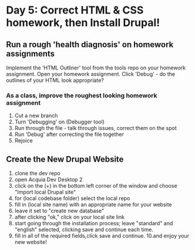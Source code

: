 # Day 5: Correct HTML & CSS homework, then Install Drupal!

## Run a rough 'health diagnosis' on homework assignments
Implement the 'HTML Outliner' tool from the tools repo on your homework assignment.
Open your homework assignment. Click 'Debug' - do the outlines of your HTML look appropriate?

### As a class, improve the roughest looking homework assignment
1. Cut a new branch
2. Turn 'Debugging' on (Debugger tool)
3. Run through the file - talk through issues, correct them on the spot
4. Run 'Debug' after correcting the file together
5. Rejoice

## Create the New Drupal Website
1. clone the dev repo
2. open Acquia Dev Desktop 2
3. click on the (+) in the bottom left corner of the window and choose "Import local Drupal site"
4. for (local codebase folder) select the local repo
5. fill in (local site name) with an appropriate name for your website
6. leave it set to "create new database"
7. after clicking "ok," click on your local site link 
8. start going through the installation process; leave "standard" and "english" selected, clicking save and continue each time.
9. fill in all of the required fields,click save and continue.
10.and enjoy your new website!


